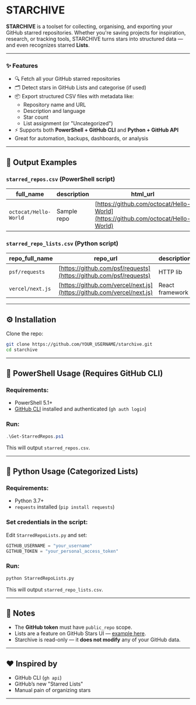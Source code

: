 # STARCHIVE

**STARCHIVE** is a toolset for collecting, organising, and exporting your GitHub starred repositories. Whether you're saving projects for inspiration, research, or tracking tools, STARCHIVE turns stars into structured data — and even recognizes starred **Lists**.

---

### ✨ Features

- 🔍 Fetch all your GitHub starred repositories
- 🗂 Detect stars in GitHub Lists and categorise (if used)
- 📦 Export structured CSV files with metadata like:
  - Repository name and URL
  - Description and language
  - Star count
  - List assignment (or "Uncategorized")
- ⚡ Supports both **PowerShell + GitHub CLI** and **Python + GitHub API**
- Great for automation, backups, dashboards, or analysis

---

## 📁 Output Examples

### `starred_repos.csv` (PowerShell script)

| full\_name            | description | html\_url                                                                        | language | stars | forks | created\_at | updated\_at |
| --------------------- | ----------- | -------------------------------------------------------------------------------- | -------- | ----- | ----- | ----------- | ----------- |
| `octocat/Hello-World` | Sample repo | [https://github.com/octocat/Hello-World](https://github.com/octocat/Hello-World) | Ruby     | 1520  | 600   | ...         | ...         |

### `starred_repo_lists.csv` (Python script)

| repo\_full\_name | repo\_url                                                              | description     | stars | list\_name     |
| ---------------- | ---------------------------------------------------------------------- | --------------- | ----- | -------------- |
| `psf/requests`   | [https://github.com/psf/requests](https://github.com/psf/requests)     | HTTP lib        | 50k+  | Python Tools   |
| `vercel/next.js` | [https://github.com/vercel/next.js](https://github.com/vercel/next.js) | React framework | 110k+ | Web Frameworks |

---

## ⚙️ Installation

Clone the repo:

```bash
git clone https://github.com/YOUR_USERNAME/starchive.git
cd starchive
```

---

## 👚 PowerShell Usage (Requires GitHub CLI)

### Requirements:

* PowerShell 5.1+
* [GitHub CLI](https://cli.github.com/) installed and authenticated (`gh auth login`)

### Run:

```powershell
.\Get-StarredRepos.ps1
```

This will output `starred_repos.csv`.

---

## 🐍 Python Usage (Categorized Lists)

### Requirements:

* Python 3.7+
* `requests` installed (`pip install requests`)

### Set credentials in the script:

Edit `StarredRepoLists.py` and set:

```python
GITHUB_USERNAME = "your_username"
GITHUB_TOKEN = "your_personal_access_token"
```

### Run:

```bash
python StarredRepoLists.py
```

This will output `starred_repo_lists.csv`.

---

## 📝 Notes

* The **GitHub token** must have `public_repo` scope.
* Lists are a feature on GitHub Stars UI — [example here](https://github.com/stars/YOUR_USERNAME/lists).
* Starchive is read-only — it **does not modify** any of your GitHub data.

---

## ❤️ Inspired by

* GitHub CLI (`gh api`)
* GitHub’s new "Starred Lists"
* Manual pain of organizing stars

---
